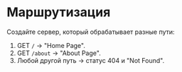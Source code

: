 # Маршрутизация

Создайте сервер, который обрабатывает разные пути:
1. GET `/` → "Home Page".
2. GET `/about` → "About Page".
3. Любой другой путь → статус 404 и "Not Found".